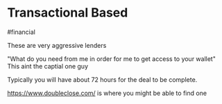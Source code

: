 # Transactional Based 
#financial

These are very aggressive lenders

"What do you need from me in order for me to get access to your wallet"
This aint the captial one guy

Typically you will have about 72 hours for the deal to be complete. 

https://www.doubleclose.com/ is where you might be able to find one
